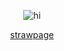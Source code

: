 <p align="center">
 <img src="https://i.postimg.cc/ZYpZHwZx/bannertest2.png" alt="hi" /> </p>
 
<p align="center">
 <a href="https://floodescape.straw.page/">strawpage</a>
</p>

